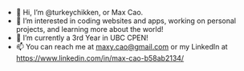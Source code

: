- 👋 Hi, I’m @turkeychikken, or Max Cao.
- 👀 I’m interested in coding websites and apps, working on personal projects, and learning more about the world!
- 🌱 I’m currently a 3rd Year in UBC CPEN!
- 📫 You can reach me at maxy.cao@gmail.com or my LinkedIn at https://www.linkedin.com/in/max-cao-b58ab2134/

<!---
turkeychikken/turkeychikken is a ✨ special ✨ repository because its `README.md` (this file) appears on your GitHub profile.
You can click the Preview link to take a look at your changes.
--->
